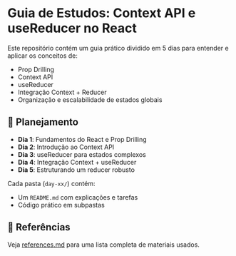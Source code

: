 # Guia de Estudos: Context API e useReducer no React

Este repositório contém um guia prático dividido em 5 dias para entender e aplicar os conceitos de:

- Prop Drilling
- Context API
- useReducer
- Integração Context + Reducer
- Organização e escalabilidade de estados globais

## 📅 Planejamento

- **Dia 1**: Fundamentos do React e Prop Drilling
- **Dia 2**: Introdução ao Context API
- **Dia 3**: useReducer para estados complexos
- **Dia 4**: Integração Context + useReducer
- **Dia 5**: Estruturando um reducer robusto

Cada pasta (`day-xx/`) contém:
- Um `README.md` com explicações e tarefas
- Código prático em subpastas

## 🔗 Referências
Veja [references.md](./references.md) para uma lista completa de materiais usados.
